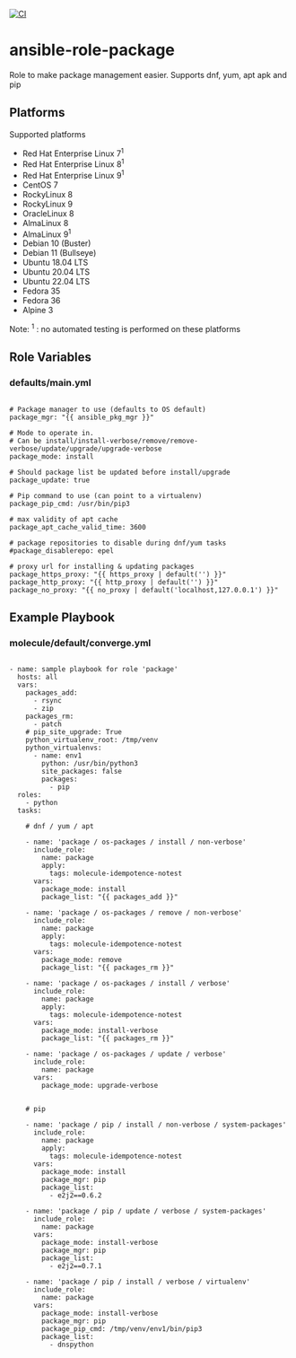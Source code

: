 [![CI](https://github.com/de-it-krachten/ansible-role-package/workflows/CI/badge.svg?event=push)](https://github.com/de-it-krachten/ansible-role-package/actions?query=workflow%3ACI)


# ansible-role-package

Role to make package management easier.
Supports dnf, yum, apt apk and pip


## Platforms

Supported platforms

- Red Hat Enterprise Linux 7<sup>1</sup>
- Red Hat Enterprise Linux 8<sup>1</sup>
- Red Hat Enterprise Linux 9<sup>1</sup>
- CentOS 7
- RockyLinux 8
- RockyLinux 9
- OracleLinux 8
- AlmaLinux 8
- AlmaLinux 9<sup>1</sup>
- Debian 10 (Buster)
- Debian 11 (Bullseye)
- Ubuntu 18.04 LTS
- Ubuntu 20.04 LTS
- Ubuntu 22.04 LTS
- Fedora 35
- Fedora 36
- Alpine 3

Note:
<sup>1</sup> : no automated testing is performed on these platforms

## Role Variables
### defaults/main.yml
<pre><code>
# Package manager to use (defaults to OS default)
package_mgr: "{{ ansible_pkg_mgr }}"

# Mode to operate in.
# Can be install/install-verbose/remove/remove-verbose/update/upgrade/upgrade-verbose
package_mode: install

# Should package list be updated before install/upgrade
package_update: true

# Pip command to use (can point to a virtualenv)
package_pip_cmd: /usr/bin/pip3

# max validity of apt cache
package_apt_cache_valid_time: 3600

# package repositories to disable during dnf/yum tasks
#package_disablerepo: epel

# proxy url for installing & updating packages
package_https_proxy: "{{ https_proxy | default('') }}"
package_http_proxy: "{{ http_proxy | default('') }}"
package_no_proxy: "{{ no_proxy | default('localhost,127.0.0.1') }}"
</pre></code>



## Example Playbook
### molecule/default/converge.yml
<pre><code>
- name: sample playbook for role 'package'
  hosts: all
  vars:
    packages_add:
      - rsync
      - zip
    packages_rm:
      - patch
    # pip_site_upgrade: True
    python_virtualenv_root: /tmp/venv
    python_virtualenvs:
      - name: env1
        python: /usr/bin/python3
        site_packages: false
        packages:
          - pip
  roles:
    - python
  tasks:

    # dnf / yum / apt

    - name: 'package / os-packages / install / non-verbose'
      include_role:
        name: package
        apply:
          tags: molecule-idempotence-notest
      vars:
        package_mode: install
        package_list: "{{ packages_add }}"

    - name: 'package / os-packages / remove / non-verbose'
      include_role:
        name: package
        apply:
          tags: molecule-idempotence-notest
      vars:
        package_mode: remove
        package_list: "{{ packages_rm }}"

    - name: 'package / os-packages / install / verbose'
      include_role:
        name: package
        apply:
          tags: molecule-idempotence-notest
      vars:
        package_mode: install-verbose
        package_list: "{{ packages_rm }}"

    - name: 'package / os-packages / update / verbose'
      include_role:
        name: package
      vars:
        package_mode: upgrade-verbose


    # pip

    - name: 'package / pip / install / non-verbose / system-packages'
      include_role:
        name: package
        apply:
          tags: molecule-idempotence-notest
      vars:
        package_mode: install
        package_mgr: pip
        package_list:
          - e2j2==0.6.2

    - name: 'package / pip / update / verbose / system-packages'
      include_role:
        name: package
      vars:
        package_mode: install-verbose
        package_mgr: pip
        package_list:
          - e2j2==0.7.1

    - name: 'package / pip / install / verbose / virtualenv'
      include_role:
        name: package
      vars:
        package_mode: install-verbose
        package_mgr: pip
        package_pip_cmd: /tmp/venv/env1/bin/pip3
        package_list:
          - dnspython
</pre></code>

